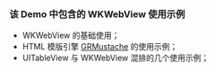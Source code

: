 ### 该 Demo 中包含的 WKWebView 使用示例

* WKWebView 的基础使用；
* HTML 模版引擎 [GRMustache](https://github.com/groue/GRMustache) 的使用示例；
* UITableView 与 WKWebView 混排的几个使用示例；

